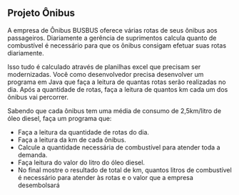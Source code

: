 ## Projeto Ônibus

A empresa de Ônibus BUSBUS oferece várias rotas de seus ônibus aos passageiros. Diariamente a gerência de suprimentos calcula quanto de combustível é necessário para que os ônibus consigam efetuar suas rotas diariamente.

Isso tudo é calculado através de planilhas excel que precisam ser modernizadas. Você como desenvolvedor precisa desenvolver um programa em Java que faça a leitura de quantas rotas serão realizadas no dia. Após a quantidade de rotas, faça a leitura de quantos km cada um dos ônibus vai percorrer.

Sabendo que cada ônibus tem uma média de consumo de 2,5km/litro de óleo diesel, faça um programa que:

- Faça a leitura da quantidade de rotas do dia.
- Faça a leitura da km de cada ônibus.
- Calcule a quantidade necessária de combustível para atender toda a demanda.
- Faça leitura do valor do litro do óleo diesel.
- No final mostre o resultado de total de km, quantos litros de combustível é necessário para atender às rotas e o valor que a empresa desembolsará

